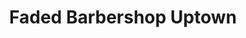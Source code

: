 ---
title: "Faded Barbershop Uptown"
url: /minneapolis/faded-barbershop-uptown/
shop: hairdresser
---